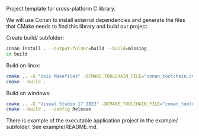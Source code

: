 Project template for cross-platform C library.

We will use Conan to install external dependencies and generate the files that CMake needs to find this library and build our project.

Create build/ subfolder:
```bash
conan install . --output-folder=build --build=missing
cd build
```

Build on linux:
```bash
cmake .. -G "Unix Makefiles" -DCMAKE_TOOLCHAIN_FILE="conan_toolchain.cmake" -DCMAKE_BUILD_TYPE=Release
cmake --build .
```

Build on windows:
```bash
cmake .. -G "Visual Studio 17 2022" -DCMAKE_TOOLCHAIN_FILE="conan_toolchain.cmake"
cmake --build . --config Release
```

There is example of the executable application project in the example/ subfolder.
See example/README.md.
